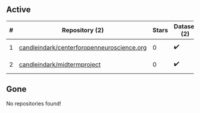 ## Active
| # | Repository (2) | Stars | Dataset (2) | `run` | `containers-run` | Last Modified |
| --- | --- | --- | --- | --- | --- | --- |
| 1 | [candleindark/centerforopenneuroscience.org](https://github.com/candleindark/centerforopenneuroscience.org) | 0 | :heavy_check_mark: |  |  | 2024-10-25 16:00:23+00:00 |
| 2 | [candleindark/midtermproject](https://github.com/candleindark/midtermproject) | 0 | :heavy_check_mark: |  |  | 2022-12-20 01:42:04+00:00 |

## Gone
No repositories found!
